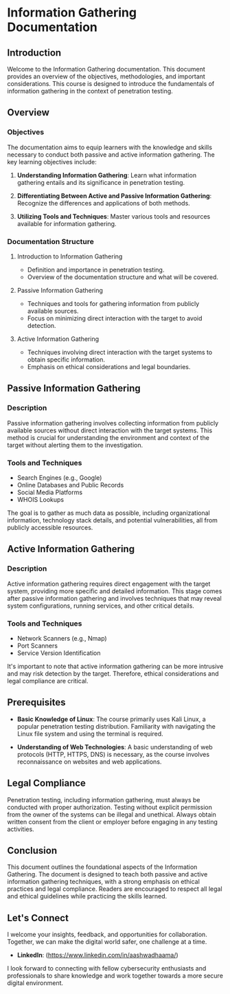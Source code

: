 # Information Gathering Documentation

## Introduction

Welcome to the Information Gathering documentation. This document provides an overview of the objectives, methodologies, and important considerations. This course is designed to introduce the fundamentals of information gathering in the context of penetration testing.

## Overview

### Objectives

The documentation aims to equip learners with the knowledge and skills necessary to conduct both passive and active information gathering. The key learning objectives include:

1. **Understanding Information Gathering**: Learn what information gathering entails and its significance in penetration testing.

2. **Differentiating Between Active and Passive Information Gathering**: Recognize the differences and applications of both methods.

3. **Utilizing Tools and Techniques**: Master various tools and resources available for information gathering.

### Documentation Structure

1. Introduction to Information Gathering
    - Definition and importance in penetration testing.
    - Overview of the documentation structure and what will be covered.

2. Passive Information Gathering
    - Techniques and tools for gathering information from publicly available sources.
    - Focus on minimizing direct interaction with the target to avoid detection.

3. Active Information Gathering
    - Techniques involving direct interaction with the target systems to obtain specific information.
    - Emphasis on ethical considerations and legal boundaries.

## Passive Information Gathering

### Description

Passive information gathering involves collecting information from publicly available sources without direct interaction with the target systems. This method is crucial for understanding the environment and context of the target without alerting them to the investigation.

### Tools and Techniques

- Search Engines (e.g., Google)
- Online Databases and Public Records
- Social Media Platforms
- WHOIS Lookups

The goal is to gather as much data as possible, including organizational information, technology stack details, and potential vulnerabilities, all from publicly accessible resources.

## Active Information Gathering

### Description

Active information gathering requires direct engagement with the target system, providing more specific and detailed information. This stage comes after passive information gathering and involves techniques that may reveal system configurations, running services, and other critical details.

### Tools and Techniques

- Network Scanners (e.g., Nmap)
- Port Scanners
- Service Version Identification

It's important to note that active information gathering can be more intrusive and may risk detection by the target. Therefore, ethical considerations and legal compliance are critical.

## Prerequisites

- **Basic Knowledge of Linux**: The course primarily uses Kali Linux, a popular penetration testing distribution. Familiarity with navigating the Linux file system and using the terminal is required.

- **Understanding of Web Technologies**: A basic understanding of web protocols (HTTP, HTTPS, DNS) is necessary, as the course involves reconnaissance on websites and web applications.

## Legal Compliance

Penetration testing, including information gathering, must always be conducted with proper authorization. Testing without explicit permission from the owner of the systems can be illegal and unethical. Always obtain written consent from the client or employer before engaging in any testing activities.

## Conclusion

This document outlines the foundational aspects of the Information Gathering. The document is designed to teach both passive and active information gathering techniques, with a strong emphasis on ethical practices and legal compliance. Readers are encouraged to respect all legal and ethical guidelines while practicing the skills learned.

## Let's Connect

I welcome your insights, feedback, and opportunities for collaboration. Together, we can make the digital world safer, one challenge at a time.

- **LinkedIn**: (https://www.linkedin.com/in/aashwadhaama/)

I look forward to connecting with fellow cybersecurity enthusiasts and professionals to share knowledge and work together towards a more secure digital environment.
